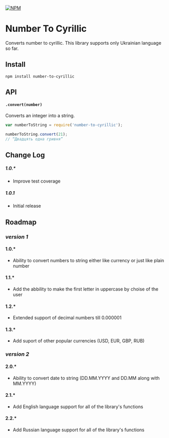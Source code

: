 [![NPM](https://nodei.co/npm/number-to-cyrillic.png)](https://www.npmjs.com/package/number-to-cyrillic)

# Number To Cyrillic
Converts number to cyrillic.
This library supports only Ukrainian language so far.

## Install
`npm install number-to-cyrillic`

## API

#### `.convert(number)`
Converts an integer into a string.
```js
var numberToString = require('number-to-cyrillic');

numberToString.convert(21); 
// “Двадцять одна гривня”
```

## Change Log

##### 1.0.*
- Improve test coverage

##### 1.0.1
- Initial release

## Roadmap

### *version 1*

#### 1.0.*
- Ability to convert numbers to string either like currency or just like plain number

#### 1.1.*
- Add the abbility to make the first letter in uppercase by choise of the user

#### 1.2.*
- Extended support of decimal numbers till 0.000001

#### 1.3.*
- Add suport of other popular currencies (USD, EUR, GBP, RUB)

### *version 2*

#### 2.0.*
- Ability to convert date to string (DD.MM.YYYY and DD.MM along with MM.YYYY)

#### 2.1.*
- Add English language support for all of the library's functions

#### 2.2.*
- Add Russian language support for all of the library's functions
